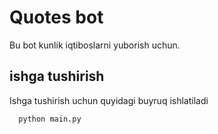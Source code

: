 # Quotes bot

Bu bot kunlik iqtiboslarni yuborish uchun.

## ishga tushirish

Ishga tushirish uchun quyidagi buyruq ishlatiladi

```bash
  python main.py
```
